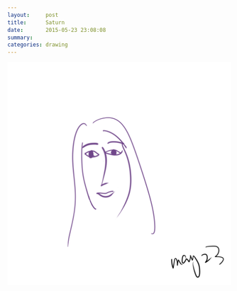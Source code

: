 ```yaml
---
layout:     post
title:      Saturn
date:       2015-05-23 23:08:08
summary:    
categories: drawing
---
```

![Saturn](/images/diary/Saturn.png "Saturn the girl.")